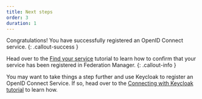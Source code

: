 ```yaml
---
title: Next steps
order: 3
duration: 1
---
```


Congratulations! You have successfully registered an OpenID Connect service.
{: .callout-success }

Head over to the [Find your service](http://127.0.0.1:4000/find-your-registered-services/01-overview) tutorial to learn how to confirm that your service has been registered in Federation Manager.
{: .callout-info }

You may want to take things a step further and use Keycloak to register an OpenID Connect Service. If so, head over to the [Connecting with Keycloak tutorial](/connect-with-keycloak/01-overview) to learn how.